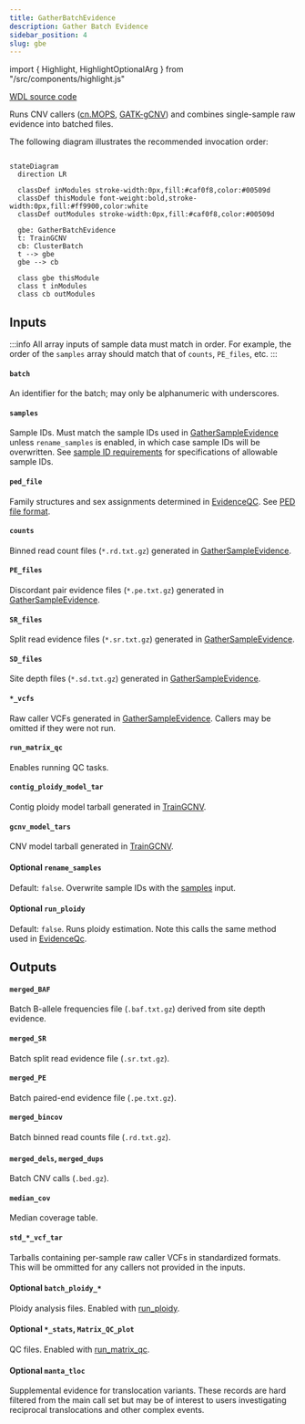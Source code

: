 ```yaml
---
title: GatherBatchEvidence
description: Gather Batch Evidence
sidebar_position: 4
slug: gbe
---
```


import { Highlight, HighlightOptionalArg } from "/src/components/highlight.js"

[WDL source code](https://github.com/broadinstitute/gatk-sv/blob/main/wdl/GatherBatchEvidence.wdl)

Runs CNV callers ([cn.MOPS](https://academic.oup.com/nar/article/40/9/e69/1136601), [GATK-gCNV](https://github.com/broadinstitute/gatk)) 
and combines single-sample raw evidence into batched files.

The following diagram illustrates the recommended invocation order:

```mermaid

stateDiagram
  direction LR
  
  classDef inModules stroke-width:0px,fill:#caf0f8,color:#00509d
  classDef thisModule font-weight:bold,stroke-width:0px,fill:#ff9900,color:white
  classDef outModules stroke-width:0px,fill:#caf0f8,color:#00509d

  gbe: GatherBatchEvidence
  t: TrainGCNV
  cb: ClusterBatch
  t --> gbe
  gbe --> cb
  
  class gbe thisModule
  class t inModules
  class cb outModules
```

## Inputs

:::info
All array inputs of sample data must match in order. For example, the order of the `samples` array should match that of
`counts`, `PE_files`, etc.
:::

#### `batch`
An identifier for the batch; may only be alphanumeric with underscores.

#### `samples`
Sample IDs. Must match the sample IDs used in [GatherSampleEvidence](./gse#sample_id) unless `rename_samples` is enabled, in 
which case sample IDs will be overwritten. See [sample ID requirements](/docs/gs/inputs#sampleids) for specifications 
of allowable sample IDs.

#### `ped_file`
Family structures and sex assignments determined in [EvidenceQC](./eqc). See [PED file format](/docs/gs/inputs#ped-format).

#### `counts`
Binned read count files (`*.rd.txt.gz`) generated in [GatherSampleEvidence](./gse#coverage-counts).

#### `PE_files`
Discordant pair evidence files (`*.pe.txt.gz`) generated in [GatherSampleEvidence](./gse#pesr-disc).

#### `SR_files`
Split read evidence files (`*.sr.txt.gz`) generated in [GatherSampleEvidence](./gse#pesr-split).

#### `SD_files`
Site depth files (`*.sd.txt.gz`) generated in [GatherSampleEvidence](./gse#pesr-sd).

#### `*_vcfs`
Raw caller VCFs generated in [GatherSampleEvidence](./gse#outputs). Callers may be omitted if they were not run.

#### `run_matrix_qc`
Enables running QC tasks.

#### `contig_ploidy_model_tar`
Contig ploidy model tarball generated in [TrainGCNV](./gcnv#cohort_contig_ploidy_model_tar).

#### `gcnv_model_tars`
CNV model tarball generated in [TrainGCNV](./gcnv#cohort_gcnv_model_tars).

#### <HighlightOptionalArg>Optional</HighlightOptionalArg> `rename_samples`
Default: `false`. Overwrite sample IDs with the [samples](#samples) input.

#### <HighlightOptionalArg>Optional</HighlightOptionalArg> `run_ploidy`
Default: `false`. Runs ploidy estimation. Note this calls the same method used in [EvidenceQc](./eqc).

## Outputs

#### `merged_BAF`
Batch B-allele frequencies file (`.baf.txt.gz`) derived from site depth evidence.

#### `merged_SR`
Batch split read evidence file (`.sr.txt.gz`).

#### `merged_PE`
Batch paired-end evidence file (`.pe.txt.gz`).

#### `merged_bincov`
Batch binned read counts file (`.rd.txt.gz`).

#### `merged_dels`, `merged_dups`
Batch CNV calls (`.bed.gz`).

#### `median_cov`
Median coverage table.

#### `std_*_vcf_tar`
Tarballs containing per-sample raw caller VCFs in standardized formats. This will be ommitted for any callers not 
provided in the inputs.

#### <HighlightOptionalArg>Optional</HighlightOptionalArg>  `batch_ploidy_*`
Ploidy analysis files. Enabled with [run_ploidy](#optional-run_ploidy).

#### <HighlightOptionalArg>Optional</HighlightOptionalArg>  `*_stats`, `Matrix_QC_plot`
QC files. Enabled with [run_matrix_qc](#run_matrix_qc).

#### <HighlightOptionalArg>Optional</HighlightOptionalArg>  `manta_tloc`
Supplemental evidence for translocation variants. These records are hard filtered from the main call set but may be of 
interest to users investigating reciprocal translocations and other complex events.



